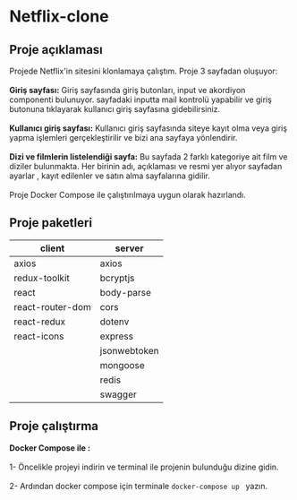 ﻿# Netflix-clone

## Proje açıklaması 

Projede Netflix'in sitesini klonlamaya çalıştım. Proje 3 sayfadan oluşuyor: 
</br></br>
<b>Giriş sayfası:</b> Giriş sayfasında giriş butonları, input ve akordiyon componenti bulunuyor. sayfadaki inputta mail kontrolü yapabilir ve giriş butonuna tıklayarak kullanıcı giriş sayfasına gidebilirsiniz.
</br></br>
<b>Kullanıcı giriş sayfası:</b> Kullanıcı giriş sayfasında siteye kayıt olma veya giriş yapma işlemleri gerçekleştirilir ve bizi ana sayfaya yönlendirir.
</br>
</br>
<b>Dizi ve filmlerin listelendiği sayfa:</b> Bu sayfada 2 farklı kategoriye ait film ve diziler bulunmakta. Her birinin adı, açıklaması ve resmi yer alıyor sayfadan ayarlar , kayıt edilenler ve satın alma sayfalarına gidilir.
</br></br>
Proje Docker Compose ile çalıştırılmaya uygun olarak hazırlandı.
## Proje paketleri 

| client             | server |
|-------------------------| -------------|
| axios| axios|
| redux-toolkit| bcryptjs |
| react | body-parse  |
| react-router-dom  | cors  |
| react-redux |  dotenv |
| react-icons|  express  |
| |  jsonwebtoken  |
| |  mongoose  |
| |  redis  |
| |  swagger  |

## Proje çalıştırma
<b>Docker Compose ile : </b> 
</br></br>
1- Öncelikle projeyi indirin ve terminal ile projenin bulunduğu dizine gidin.
</br></br>
2- Ardından docker compose için terminale `docker-compose up ` yazın.


